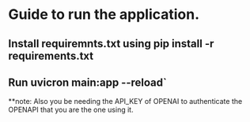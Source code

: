 # Guide to run the application.


## Install requiremnts.txt using pip install -r requirements.txt
## Run uvicron main:app --reload`


**note:  Also you be needing the API_KEY of OPENAI to authenticate the OPENAPI that you are the one using it.
